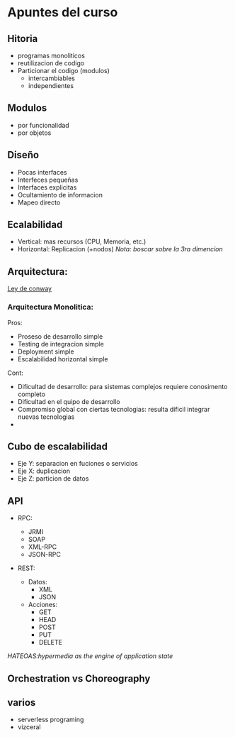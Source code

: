 # Apuntes del curso

## Hitoria  
* programas monoliticos
* reutilizacion de codigo
* Particionar el codigo (modulos)
    - intercambiables
    - independientes

## Modulos
* por funcionalidad 
* por objetos 

## Diseño
* Pocas interfaces
* Interfeces pequeñas
* Interfaces explicitas
* Ocultamiento de informacion
* Mapeo directo

## Ecalabilidad
* Vertical: mas recursos (CPU, Memoria, etc.)
* Horizontal: Replicacion (+nodos)
_Nota: boscar sobre la 3ra dimencion_

## Arquitectura:

[Ley de conway](http://www.fuerzatres.com/2012/01/la-ley-de-conway-html/)

### Arquitectura Monolitica:
Pros:
 - Proseso de desarrollo simple
 - Testing de integracion simple
 - Deployment simple
 - Escalabilidad horizontal simple
  
Cont:
 - Dificultad de desarrollo: para sistemas complejos requiere conosimento completo
 - Dificultad en el quipo de desarrollo
 - Compromiso global con ciertas tecnologias: resulta dificil integrar nuevas tecnologias
 - 

## Cubo de escalabilidad
*	Eje Y: separacion en fuciones o servicios
* Eje X: duplicacion
* Eje Z: particion de datos

## API
* RPC:
	- JRMI
	-	SOAP
	- XML-RPC
	-	JSON-RPC

* REST:
	- Datos:
		- XML
		-	JSON
	-	Acciones:
		- GET
		- HEAD
		- POST
		-	PUT
		-	DELETE

_HATEOAS:hypermedia as the engine of application state_

## Orchestration vs Choreography

## varios
* serverless programing
* vizceral

